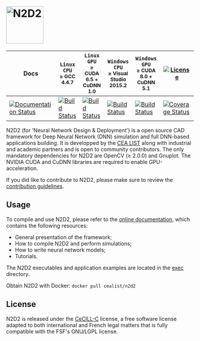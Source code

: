 # <img src="manual/figs/N2D2_Logo.png" alt="N2D2" height="100"/>

| **Docs** | **`Linux CPU`**<br/><sub>&ge; GCC 4.4.7</sub> | **`Linux GPU`**<br/><sub>&ge; CUDA 6.5 + CuDNN 1.0</sub> | **`Windows CPU`**<br/><sub>&ge; Visual Studio 2015.2</sub> | **`Windows GPU`**<br/><sub>&ge; CUDA 8.0 + CuDNN 5.1</sub>  | [![License](https://img.shields.io/badge/license-CeCILL--C-blue.svg)](LICENSE)  |
| ---------- | --------------- | ------------------ | ------------------ | ------------------ | ------ |
| [![Documentation Status](https://readthedocs.org/projects/n2d2/badge/?version=latest)](https://cea-list.github.io/N2D2-docs/) | [![Build Status](https://travis-ci.org/CEA-LIST/N2D2.svg?branch=master)](https://travis-ci.org/CEA-LIST/N2D2) | [![Build Status](https://travis-ci.org/CEA-LIST/N2D2.svg?branch=master)](https://travis-ci.org/CEA-LIST/N2D2) | [![Build Status](https://ci.appveyor.com/api/projects/status/github/CEA-LIST/N2D2?branch=master&svg=true)](https://ci.appveyor.com/project/olivierbichler-cea/n2d2) | [![Build Status](https://ci.appveyor.com/api/projects/status/github/CEA-LIST/N2D2?branch=master&svg=true)](https://ci.appveyor.com/project/olivierbichler-cea/n2d2) | [![Coverage Status](https://coveralls.io/repos/github/CEA-LIST/N2D2/badge.svg?branch=master)](https://coveralls.io/github/CEA-LIST/N2D2?branch=master) |

N2D2 (for 'Neural Network Design & Deployment') is a open source CAD framework for
Deep Neural Network (DNN) simulation and full DNN-based applications building.
It is developped by the [CEA LIST](http://www-list.cea.fr/) along with
industrial and academic partners and is open to community contributors.
The only mandatory dependencies for N2D2 are OpenCV (&ge; 2.0.0) and Gnuplot.
The NVIDIA CUDA and CuDNN libraries are required to enable GPU-acceleration.

If you did like to contribute to N2D2, please make sure to review the
[contribution guidelines](CONTRIBUTING.md).

Usage
-----

To compile and use N2D2, please refer to the
[online documentation](https://cea-list.github.io/N2D2-docs/), which
contains the following resources:
- General presentation of the framework;
- How to compile N2D2 and perform simulations;
- How to write neural network models;
- Tutorials.

The N2D2 executables and application examples are located in the [exec](exec)
directory.

Obtain N2D2 with Docker: `docker pull cealist/n2d2`

License
-------

N2D2 is released under the [CeCILL-C](LICENSE) license, a free software license
 adapted to both international and French legal matters that is fully compatible
 with the FSF's GNU/LGPL license.

